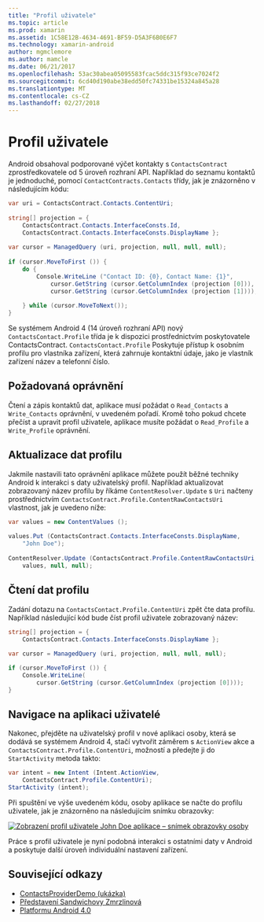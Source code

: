 ```yaml
---
title: "Profil uživatele"
ms.topic: article
ms.prod: xamarin
ms.assetid: 1C58E12B-4634-4691-BF59-D5A3F6B0E6F7
ms.technology: xamarin-android
author: mgmclemore
ms.author: mamcle
ms.date: 06/21/2017
ms.openlocfilehash: 53ac30abea05095583fcac5ddc315f93ce7024f2
ms.sourcegitcommit: 6cd40d190abe38edd50fc74331be15324a845a28
ms.translationtype: MT
ms.contentlocale: cs-CZ
ms.lasthandoff: 02/27/2018
---
```

# <a name="user-profile"></a>Profil uživatele

Android obsahoval podporované výčet kontakty s `ContactsContract` zprostředkovatele od 5 úroveň rozhraní API. Například do seznamu kontaktů je jednoduché, pomocí `ContactContracts.Contacts` třídy, jak je znázorněno v následujícím kódu:

```csharp
var uri = ContactsContract.Contacts.ContentUri;
           
string[] projection = {
    ContactsContract.Contacts.InterfaceConsts.Id,
    ContactsContract.Contacts.InterfaceConsts.DisplayName };
           
var cursor = ManagedQuery (uri, projection, null, null, null);
           
if (cursor.MoveToFirst ()) {
    do {
        Console.WriteLine ("Contact ID: {0}, Contact Name: {1}",
            cursor.GetString (cursor.GetColumnIndex (projection [0])),
            cursor.GetString (cursor.GetColumnIndex (projection [1])));
                   
    } while (cursor.MoveToNext());
}
```

Se systémem Android 4 (14 úroveň rozhraní API) nový `ContactsContact.Profile` třída je k dispozici prostřednictvím poskytovatele ContactsContract. `ContactsContact.Profile` Poskytuje přístup k osobním profilu pro vlastníka zařízení, která zahrnuje kontaktní údaje, jako je vlastník zařízení název a telefonní číslo.

<a name="Required_Permissions" />

## <a name="required-permissions"></a>Požadovaná oprávnění

Čtení a zápis kontaktů dat, aplikace musí požádat o `Read_Contacts` a `Write_Contacts` oprávnění, v uvedeném pořadí. Kromě toho pokud chcete přečíst a upravit profil uživatele, aplikace musíte požádat o `Read_Profile` a `Write_Profile` oprávnění.

<a name="Updating_Profile_Data" />

## <a name="updating-profile-data"></a>Aktualizace dat profilu

Jakmile nastavili tato oprávnění aplikace můžete použít běžné techniky Android k interakci s daty uživatelský profil. Například aktualizovat zobrazovaný název profilu by říkáme `ContentResolver.Update` s `Uri` načteny prostřednictvím `ContactsContract.Profile.ContentRawContactsUri` vlastnost, jak je uvedeno níže:

```csharp
var values = new ContentValues ();
          
values.Put (ContactsContract.Contacts.InterfaceConsts.DisplayName,
    "John Doe");
           
ContentResolver.Update (ContactsContract.Profile.ContentRawContactsUri,
    values, null, null);
```

<a name="Reading_Profile_Data" />

## <a name="reading-profile-data"></a>Čtení dat profilu

Zadání dotazu na `ContactsContact.Profile.ContentUri` zpět čte data profilu. Například následující kód bude číst profil uživatele zobrazovaný název:

```csharp
string[] projection = {
    ContactsContract.Contacts.InterfaceConsts.DisplayName };
           
var cursor = ManagedQuery (uri, projection, null, null, null);

if (cursor.MoveToFirst ()) {
    Console.WriteLine(
        cursor.GetString (cursor.GetColumnIndex (projection [0])));
}
```

<a name="Navigating_to_the_People_App" />

## <a name="navigating-to-the-people-app"></a>Navigace na aplikaci uživatelé

Nakonec, přejděte na uživatelský profil v nové aplikaci osoby, která se dodává se systémem Android 4, stačí vytvořit záměrem s `ActionView` akce a `ContactsContract.Profile.ContentUri`, možností a předejte ji do `StartActivity` metoda takto:

```csharp
var intent = new Intent (Intent.ActionView,
    ContactsContract.Profile.ContentUri);           
StartActivity (intent);
```

Při spuštění ve výše uvedeném kódu, osoby aplikace se načte do profilu uživatele, jak je znázorněno na následujícím snímku obrazovky:

[![Zobrazení profil uživatele John Doe aplikace – snímek obrazovky osoby](user-profile-images/15-people-app.png)](user-profile-images/15-people-app.png)

Práce s profil uživatele je nyní podobná interakci s ostatními daty v Android a poskytuje další úroveň individuální nastavení zařízení.



## <a name="related-links"></a>Související odkazy

- [ContactsProviderDemo (ukázka)](https://developer.xamarin.com/samples/monodroid/ContactsProviderDemo/)
- [Představení Sandwichovy Zmrzlinová](http://www.android.com/about/ice-cream-sandwich/)
- [Platformu Android 4.0](http://developer.android.com/sdk/android-4.0.html)
